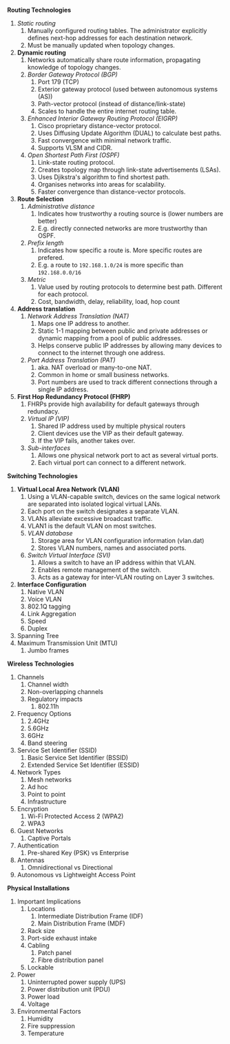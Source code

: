 **Routing Technologies**
1. *Static routing*
	1. Manually configured routing tables. The administrator explicitly defines next-hop addresses for each destination network.
	2. Must be manually updated when topology changes.
2. **Dynamic routing**
	1. Networks automatically share route information, propagating knowledge of topology changes. 
	2. *Border Gateway Protocol (BGP)*
		1. Port 179 (TCP) 
		2. Exterior gateway protocol (used between autonomous systems (AS))
		3. Path-vector protocol (instead of distance/link-state)
		4. Scales to handle the entire internet routing table.
	3. *Enhanced Interior Gateway Routing Protocol (EIGRP)*
		1. Cisco proprietary distance-vector protocol.
		2. Uses Diffusing Update Algorithm (DUAL) to calculate best paths.
		3. Fast convergence with minimal network traffic.
		4. Supports VLSM and CIDR.
	4. *Open Shortest Path First (OSPF)*
		1. Link-state routing protocol.
		2. Creates topology map through link-state advertisements (LSAs).
		3. Uses Djikstra's algorithm to find shortest path.
		4. Organises networks into areas for scalability.
		5. Faster convergence than distance-vector protocols.
3. **Route Selection**
	1. *Administrative distance*
		1. Indicates how trustworthy a routing source is (lower numbers are better)
		2. E.g. directly connected networks are more trustworthy than OSPF.
	2. *Prefix length*
		1. Indicates how specific a route is. More specific routes are prefered.
		2. E.g. a route to `192.168.1.0/24` is more specific than `192.168.0.0/16`
	3. *Metric*
		1. Value used by routing protocols to determine best path. Different for each protocol.
		2. Cost, bandwidth, delay, reliability, load, hop count
4. **Address translation**
	1. *Network Address Translation (NAT)*
		1. Maps one IP address to another.
		2. Static 1-1 mapping between public and private addresses or dynamic mapping from a pool of public addresses.
		3. Helps conserve public IP addresses by allowing many devices to connect to the internet through one address.
	2. *Port Address Translation (PAT)*
		1. aka. NAT overload or many-to-one NAT.
		2. Common in home or small business networks.
		3. Port numbers are used to track different connections through a single IP address.
5. **First Hop Redundancy Protocol (FHRP)**
	1. FHRPs provide high availability for default gateways through redundacy.
	2. *Virtual IP (VIP)*
		1. Shared IP address used by multiple physical routers
		2. Client devices use the VIP as their default gateway. 
		3. If the VIP fails, another takes over. 
	3. *Sub-interfaces*
		1. Allows one physical network port to act as several virtual ports.
		2. Each virtual port can connect to a different network.

**Switching Technologies**
1. **Virtual Local Area Network (VLAN)**
	1. Using a VLAN-capable switch, devices on the same logical network are separated into isolated logical virtual LANs.
	2. Each port on the switch designates a separate VLAN.
	3. VLANs alleviate excessive broadcast traffic.
	4. VLAN1 is the default VLAN on most switches.
	5. *VLAN database*
		1. Storage area for VLAN configuration information (vlan.dat)
		2. Stores VLAN numbers, names and associated ports.
	6. *Switch Virtual Interface (SVI)*
		1. Allows a switch to have an IP address within that VLAN.
		2. Enables remote management of the switch.
		3. Acts as a gateway for inter-VLAN routing on Layer 3 switches.
2. **Interface Configuration**
	1. Native VLAN
	2. Voice VLAN
	3. 802.1Q tagging
	4. Link Aggregation
	5. Speed
	6. Duplex
3. Spanning Tree
4. Maximum Transmission Unit (MTU)
	1. Jumbo frames

**Wireless Technologies**
1. Channels
	1. Channel width
	2. Non-overlapping channels
	3. Regulatory impacts
		1. 802.11h
2. Frequency Options
	1. 2.4GHz
	2. 5.6GHz
	3. 6GHz
	4. Band steering
3. Service Set Identifier (SSID)
	1. Basic Service Set Identifier (BSSID)
	2. Extended Service Set Identifier (ESSID)
4. Network Types
	1. Mesh networks
	2. Ad hoc
	3. Point to point
	4. Infrastructure
5. Encryption
	1. Wi-Fi Protected Access 2 (WPA2)
	2. WPA3
6. Guest Networks
	1. Captive Portals
7. Authentication
	1. Pre-shared Key (PSK) vs Enterprise
8. Antennas
	1. Omnidirectional vs Directional
9. Autonomous vs Lightweight Access Point

**Physical Installations**
1. Important Implications
	1. Locations
		1. Intermediate Distribution Frame (IDF)
		2. Main Distribution Frame (MDF)
	2. Rack size
	3. Port-side exhaust intake
	4. Cabling
		1. Patch panel
		2. Fibre distribution panel
	5. Lockable
2. Power
	1. Uninterrupted power supply (UPS)
	2. Power distribution unit (PDU)
	3. Power load
	4. Voltage
3. Environmental Factors
	1. Humidity
	2. Fire suppression
	3. Temperature

